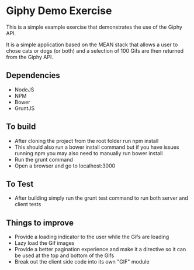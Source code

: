 # Giphy Demo Exercise

This is a simple example exercise that demonstrates the use of the Giphy API.

It is a simple application based on the MEAN stack that allows a user to chose cats or dogs (or both) and a selection of 100 Gifs are then returned from the Giphy API.

## Dependencies

* NodeJS
* NPM
* Bower
* GruntJS

## To build

* After cloning the project from the root folder run npm install
* This should also run a bower install command but if you have issues running npm you may also need to manually run bower install
* Run the grunt command
* Open a browser and go to localhost:3000

## To Test

* After building simply run the grunt test command to run both server and client tests

## Things to improve

* Provide a loading indicator to the user while the Gifs are loading
* Lazy load the Gif images
* Provide a better pagination experience and make it a directive so it can be used at the top and bottom of the Gifs
* Break out the client side code into its own "GIF" module